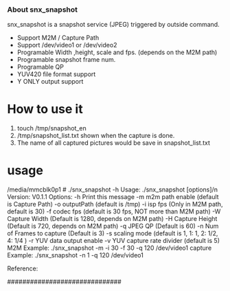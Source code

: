 ### About snx_snapshot ###

snx_snapshot is a snapshot service (JPEG) triggered by outside command. 

*  Support M2M / Capture Path
*  Support /dev/video1 or /dev/video2
*  Programable Width ,height, scale and fps. (depends on the M2M path)
*  Programable snapshot frame num.
*  Programable QP
*  YUV420 file format support
*  Y ONLY output support

# How to use it

1. touch /tmp/snapshot_en
2. /tmp/snapshot_list.txt shown when the capture is done.
3. The name of all captured pictures  would be save in snapshot_list.txt 

# usage

/media/mmcblk0p1 # ./snx_snapshot -h
Usage: ./snx_snapshot [options]/n
Version: V0.1.1
Options:
        -h                      Print this message
        -m                      m2m path enable (default is Capture Path)
        -o                      outputPath (default is /tmp)
        -i                      isp fps (Only in M2M path, default is 30)
        -f                      codec fps (default is 30 fps, NOT more than M2M path)
        -W                      Capture Width (Default is 1280, depends on M2M path)
        -H                      Capture Height (Default is 720, depends on M2M path)
        -q                      JPEG QP (Default is 60)
        -n                      Num of Frames to capture (Default is 3)
        -s                      scaling mode (default is 1,  1: 1, 2: 1/2, 4: 1/4 )
        -r                      YUV data output enable
        -v                      YUV capture rate divider (default is 5)
        M2M Example:   ./snx_snapshot -m -i 30 -f 30 -q 120 /dev/video1
        capture Example:   ./snx_snapshot -n 1 -q 120 /dev/video1

Reference: 


##############################
